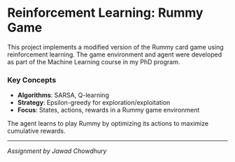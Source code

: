 # Reinforcement Learning: Rummy Game

This project implements a modified version of the Rummy card game using reinforcement learning. The game environment and agent were developed as part of the Machine Learning course in my PhD program.

### Key Concepts
- **Algorithms**: SARSA, Q-learning
- **Strategy**: Epsilon-greedy for exploration/exploitation
- **Focus**: States, actions, rewards in a Rummy game environment

The agent learns to play Rummy by optimizing its actions to maximize cumulative rewards.

---
*Assignment by Jawad Chowdhury*
